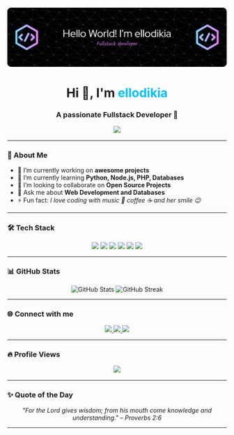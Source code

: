  <!-- Banner -->
![Header](img/github-header-banner.png)

<h1 align="center">
  Hi 👋, I'm <span style="color:#00bfff;">ellodikia</span>
</h1>
<h3 align="center">
  A passionate Fullstack Developer 🚀
</h3>

<p align="center">
  <img src="https://readme-typing-svg.herokuapp.com?color=6E57E0&lines=Fullstack+Developer;Web+Developer;Tech+Enthusiast;Always+Learning+New+Things" />
</p>

---

### 🚀 About Me
- 🔭 I’m currently working on **awesome projects**
- 🌱 I’m currently learning **Python, Node.js, PHP, Databases**
- 👯 I’m looking to collaborate on **Open Source Projects**
- 💬 Ask me about **Web Development and Databases**
- ⚡ Fun fact: *I love coding with music 🎵 coffee ☕ and her smile 😉*

---

### 🛠 Tech Stack
<p align="center">
  <img src="https://img.shields.io/badge/HTML-E34F26?style=for-the-badge&logo=html5&logoColor=white" />
  <img src="https://img.shields.io/badge/CSS-1572B6?style=for-the-badge&logo=css3&logoColor=white" />
  <img src="https://img.shields.io/badge/JavaScript-F7DF1E?style=for-the-badge&logo=javascript&logoColor=black" />
  <img src="https://img.shields.io/badge/PHP-777BB4?style=for-the-badge&logo=php&logoColor=white" />
  <img src="https://img.shields.io/badge/MySQL-4479A1?style=for-the-badge&logo=mysql&logoColor=white" />
  <img src="https://img.shields.io/badge/Python-3776AB?style=for-the-badge&logo=python&logoColor=white" />
</p>

---

### 📊 GitHub Stats
<p align="center">
  <img src="https://github-readme-stats.vercel.app/api?username=ellodikia&show_icons=true&theme=tokyonight" alt="GitHub Stats" />
  <img src="https://github-readme-streak-stats.herokuapp.com/?user=ellodikia&theme=tokyonight" alt="GitHub Streak" />
</p>

---



### 🌐 Connect with me
<p align="center">
  <a href="https://linkedin.com/in/gabriel-laodikia-sihombing" target="_blank">
    <img src="https://img.shields.io/badge/LinkedIn-0077B5?style=for-the-badge&logo=linkedin&logoColor=white" />
  </a>
  <a href="mailto:gabriellaodikia@gmail.com">
    <img src="https://img.shields.io/badge/Gmail-D14836?style=for-the-badge&logo=gmail&logoColor=white" />
  </a>
  <a href="https://instagram.com/ellodikia" target="_blank">
    <img src="https://img.shields.io/badge/Instagram-E4405F?style=for-the-badge&logo=instagram&logoColor=white" />
  </a>
</p>

---

### 🔥 Profile Views
<p align="center">
  <img src="https://komarev.com/ghpvc/?username=ellodikia&style=flat-square&color=blue" />
</p>

---

### ✨ Quote of the Day
<p align="center">
  <i>"For the Lord gives wisdom; from his mouth come knowledge and understanding." – Proverbs 2:6</i>
</p>

---




